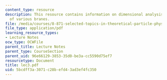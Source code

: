 ```yaml
---
content_type: resource
description: This resource contains information on dimensional analysis on tensions
  of various branes.
file: /media/courses/8-871-selected-topics-in-theoretical-particle-physics-branes-and-gauge-theory-dynamics-fall-2004/5bcdff3a3071c28befd43ad3ef4fc350_lec3.pdf
file_type: application/pdf
learning_resource_types:
- Lecture Notes
ocw_type: OCWFile
parent_title: Lecture Notes
parent_type: CourseSection
parent_uid: 96e66129-3853-35d0-be3a-cc5590d75ef7
resourcetype: Document
title: lec3.pdf
uid: 5bcdff3a-3071-c28b-efd4-3ad3ef4fc350
---
```

